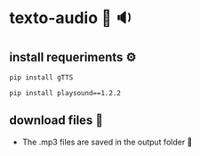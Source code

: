 # texto-audio  :pencil: :sound: 

## install requeriments  :gear:
```
pip install gTTS
```
```
pip install playsound==1.2.2
```

## download files  :floppy_disk:
* The .mp3 files are saved in the output folder  :file_folder: